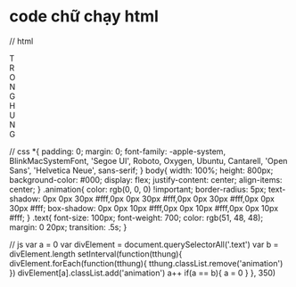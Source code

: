 # code chữ chạy html

// html
<!DOCTYPE html>
<html lang="en">
<head>
    <meta charset="UTF-8">
    <link rel="stylesheet" href="css.css">
    <title>Document</title>
</head>
<body>
    <div class="text">T</div>
    <div class="text">R</div>
    <div class="text">O</div>
    <div class="text">N</div>
    <div class="text">G</div>
    <div class="text">H</div>
    <div class="text">U</div>
    <div class="text">N</div>
    <div class="text">G</div>
    <script src="js.js"></script>
</body>
</html>

// css
*{
    padding: 0;
    margin: 0;
    font-family: -apple-system, BlinkMacSystemFont, 'Segoe UI', Roboto, Oxygen, Ubuntu, Cantarell, 'Open Sans', 'Helvetica Neue', sans-serif;
}
body{
    width: 100%;
    height: 800px;
    background-color: #000;
    display: flex;
    justify-content: center;
    align-items: center;
}
.animation{
    color: rgb(0, 0, 0) !important;
    border-radius: 5px;
    text-shadow: 0px 0px 30px #fff,0px 0px 30px #fff,0px 0px 30px #fff,0px 0px 30px #fff;
    box-shadow: 0px 0px 10px #fff,0px 0px 10px #fff,0px 0px 10px #fff;
}
.text{
    font-size: 100px;
    font-weight: 700;
    color: rgb(51, 48, 48);
    margin: 0 20px;
    transition: .5s;
}


// js
var a = 0
var divElement = document.querySelectorAll('.text')
var b = divElement.length
setInterval(function(tthung){
    divElement.forEach(function(tthung){
        tthung.classList.remove('animation')
    })
    divElement[a].classList.add('animation')
    a++
    if(a == b){
        a = 0
    }
}, 350)

